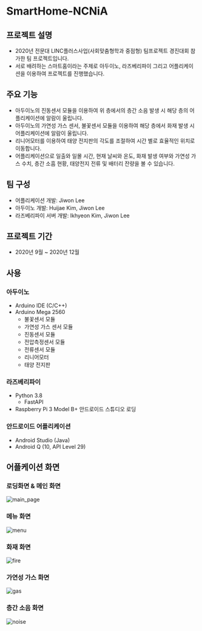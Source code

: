 # SmartHome-NCNiA
## 프로젝트 설명
+ 2020년 전문대 LINC플러스사업(사회맞춤형학과 중점형) 팀프로젝트 경진대회 참가한 팀 프로젝트입니다.
+ 서로 배려하는 스마트홈이라는 주제로 아두이노, 라즈베리파이 그리고 어플리케이션을 이용하여 프로젝트를 진행했습니다.

## 주요 기능
+ 아두이노의 진동센서 모듈을 이용하여 위 층에서의 층간 소음 발생 시 해당 층의 어플리케이션에 알람이 울립니다.
+ 아두이노의 가연성 가스 센서, 불꽃센서 모듈을 이용하여 해당 층에서 화재 발생 시 어플리케이션에 알람이 울립니다.
+ 리니어모터를 이용하여 태양 전지판의 각도를 조절하여 시간 별로 효율적인 위치로 이동합니다.
+ 어플리케이션으로 일출와 일몰 시간, 현재 날씨와 온도, 화재 발생 여부와 가연성 가스 수치, 층간 소흠 현황, 태양전지 전류 및 배터리 잔량을 볼 수 있습니다.

## 팀 구성
+ 어플리케이션 개발: Jiwon Lee
+ 아두이노 개발: Huijae Kim, Jiwon Lee
+ 라즈베리파이 서버 개발: Ikhyeon Kim, Jiwon Lee

## 프로젝트 기간
+ 2020년 9월 ~ 2020년 12월

## 사용
### 아두이노
+ Arduino IDE (C/C++)
+ Arduino Mega 2560
   + 불꽃센서 모듈
   + 가연성 가스 센서 모듈
   + 진동센서 모듈
   + 전압측정센서 모듈
   + 전류센서 모듈
   + 리니어모터
   + 태양 전지판

### 라즈베리파이
+ Python 3.8
   + FastAPI 
+ Raspberry Pi 3 Model B+
안드로이드 스튜디오 로딩
### 안드로이드 어플리케이션
+ Android Studio (Java)
+ Android Q (10, API Level 29)

## 어플케이션 화면
### 로딩화면 & 메인 화면
![main_page](https://user-images.githubusercontent.com/65817334/117976790-1e877b00-b36b-11eb-8ce5-ba52895eac43.png)

### 메뉴 화면
![menu](https://user-images.githubusercontent.com/65817334/117978533-f13bcc80-b36c-11eb-8e61-c3c52fa9f5cf.png)

### 화재 화면
![fire](https://user-images.githubusercontent.com/65817334/117975991-3b6f7e80-b36a-11eb-9f8a-3eb979021de0.png)

### 가연성 가스 화면
![gas](https://user-images.githubusercontent.com/65817334/117975993-3ca0ab80-b36a-11eb-8b0d-00efbdd04dea.png)

### 층간 소음 화면
![noise](https://user-images.githubusercontent.com/65817334/117975997-3d394200-b36a-11eb-9e16-09603333375f.png)
